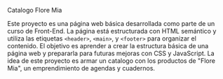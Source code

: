 Catalogo Flore Mia

Este proyecto es una página web básica desarrollada como parte de un curso de Front-End.
La página está estructurada con HTML semántico y utiliza las etiquetas `<header>`,
`<main>`, y `<footer>` para organizar el contenido. El objetivo es aprender a crear la
estructura básica de una página web y prepararla para futuras mejoras con CSS y
JavaScript.
La idea de este proyecto es armar un catalogo con los productos de "Flore Mia", un emprendimiento de agendas y cuadernos.
